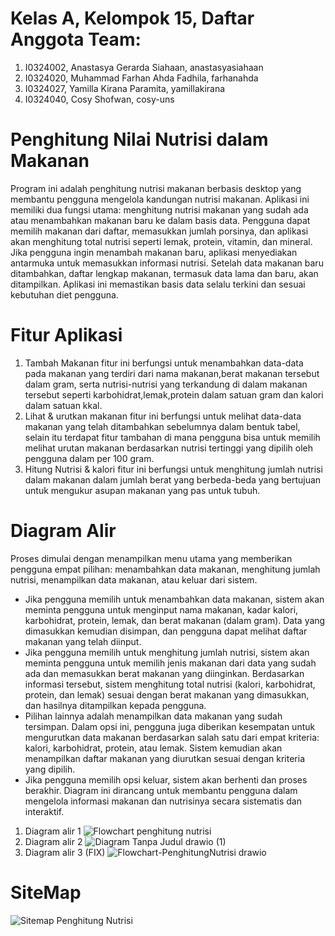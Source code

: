 # Kelas A, Kelompok 15, Daftar Anggota Team:
1. I0324002, Anastasya Gerarda Siahaan, anastasyasiahaan
2. I0324020, Muhammad Farhan Ahda Fadhila, farhanahda
3. I0324027, Yamilla Kirana Paramita, yamillakirana
4. I0324040, Cosy Shofwan, cosy-uns
# Penghitung Nilai Nutrisi dalam Makanan
Program ini adalah penghitung nutrisi makanan berbasis desktop yang membantu pengguna mengelola kandungan nutrisi makanan. Aplikasi ini memiliki dua fungsi utama: menghitung nutrisi makanan yang sudah ada atau menambahkan makanan baru ke dalam basis data. Pengguna dapat memilih makanan dari daftar, memasukkan jumlah porsinya, dan aplikasi akan menghitung total nutrisi seperti lemak, protein, vitamin, dan mineral. Jika pengguna ingin menambah makanan baru, aplikasi menyediakan antarmuka untuk memasukkan informasi nutrisi. Setelah data makanan baru ditambahkan, daftar lengkap makanan, termasuk data lama dan baru, akan ditampilkan. Aplikasi ini memastikan basis data selalu terkini dan sesuai kebutuhan diet pengguna.
# Fitur Aplikasi
1. Tambah Makanan
   fitur ini berfungsi untuk menambahkan data-data pada makanan yang terdiri dari nama makanan,berat makanan tersebut dalam gram, serta nutrisi-nutrisi yang terkandung di dalam makanan tersebut seperti karbohidrat,lemak,protein dalam satuan gram dan kalori dalam satuan kkal. 
2. Lihat & urutkan makanan
   fitur ini berfungsi untuk melihat data-data makanan yang telah ditambahkan sebelumnya dalam bentuk tabel, selain itu terdapat fitur tambahan di mana pengguna bisa untuk memilih melihat urutan makanan berdasarkan nutrisi tertinggi yang dipilih oleh pengguna dalam per 100 gram.
3. Hitung Nutrisi & kalori
   fitur ini berfungsi untuk menghitung jumlah nutrisi dalam makanan dalam jumlah berat yang berbeda-beda yang bertujuan untuk mengukur asupan makanan yang pas untuk tubuh.
# Diagram Alir
Proses dimulai dengan menampilkan menu utama yang memberikan pengguna empat pilihan: menambahkan data makanan, menghitung jumlah nutrisi, menampilkan data makanan, atau keluar dari sistem.
- Jika pengguna memilih untuk menambahkan data makanan, sistem akan meminta pengguna untuk menginput nama makanan, kadar kalori, karbohidrat, protein, lemak, dan berat makanan (dalam gram). Data yang dimasukkan kemudian disimpan, dan pengguna dapat melihat daftar makanan yang telah diinput.
- Jika pengguna memilih untuk menghitung jumlah nutrisi, sistem akan meminta pengguna untuk memilih jenis makanan dari data yang sudah ada dan memasukkan berat makanan yang diinginkan. Berdasarkan informasi tersebut, sistem menghitung total nutrisi (kalori, karbohidrat, protein, dan lemak) sesuai dengan berat makanan yang dimasukkan, dan hasilnya ditampilkan kepada pengguna.
- Pilihan lainnya adalah menampilkan data makanan yang sudah tersimpan. Dalam opsi ini, pengguna juga diberikan kesempatan untuk mengurutkan data makanan berdasarkan salah satu dari empat kriteria: kalori, karbohidrat, protein, atau lemak. Sistem kemudian akan menampilkan daftar makanan yang diurutkan sesuai dengan kriteria yang dipilih.
- Jika pengguna memilih opsi keluar, sistem akan berhenti dan proses berakhir. Diagram ini dirancang untuk membantu pengguna dalam mengelola informasi makanan dan nutrisinya secara sistematis dan interaktif.
1. Diagram alir 1
![Flowchart penghitung nutrisi](https://github.com/user-attachments/assets/0df9982e-381e-4cbe-8660-1d5cf41fb2e8)
2. Diagram alir 2
![Diagram Tanpa Judul drawio (1)](https://github.com/user-attachments/assets/ba4f257e-436d-422a-b3fb-9b578712ba77)
3. Diagram alir 3 (FIX)
![Flowchart-PenghitungNutrisi drawio](https://github.com/user-attachments/assets/4a6c6ece-5040-407b-85ed-051b923e9b05)
# SiteMap
![Sitemap Penghitung Nutrisi](https://github.com/user-attachments/assets/b9b2de2a-4e98-4c60-94c5-ea8624df7462)
